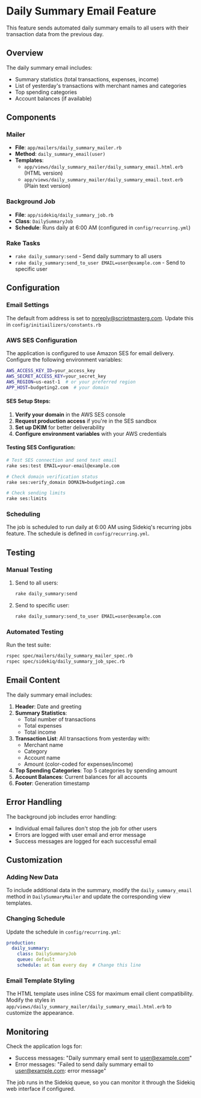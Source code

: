 # Daily Summary Email Feature

This feature sends automated daily summary emails to all users with their transaction data from the previous day.

## Overview

The daily summary email includes:
- Summary statistics (total transactions, expenses, income)
- List of yesterday's transactions with merchant names and categories
- Top spending categories
- Account balances (if available)

## Components

### Mailer
- **File**: `app/mailers/daily_summary_mailer.rb`
- **Method**: `daily_summary_email(user)`
- **Templates**: 
  - `app/views/daily_summary_mailer/daily_summary_email.html.erb` (HTML version)
  - `app/views/daily_summary_mailer/daily_summary_email.text.erb` (Plain text version)

### Background Job
- **File**: `app/sidekiq/daily_summary_job.rb`
- **Class**: `DailySummaryJob`
- **Schedule**: Runs daily at 6:00 AM (configured in `config/recurring.yml`)

### Rake Tasks
- `rake daily_summary:send` - Send daily summary to all users
- `rake daily_summary:send_to_user EMAIL=user@example.com` - Send to specific user

## Configuration

### Email Settings
The default from address is set to noreply@scriptmasterg.com. Update this in `config/initiailizers/constants.rb`

### AWS SES Configuration
The application is configured to use Amazon SES for email delivery. Configure the following environment variables:

```bash
AWS_ACCESS_KEY_ID=your_access_key
AWS_SECRET_ACCESS_KEY=your_secret_key
AWS_REGION=us-east-1  # or your preferred region
APP_HOST=budgeting2.com  # your domain
```

#### SES Setup Steps:
1. **Verify your domain** in the AWS SES console
2. **Request production access** if you're in the SES sandbox
3. **Set up DKIM** for better deliverability
4. **Configure environment variables** with your AWS credentials

#### Testing SES Configuration:
```bash
# Test SES connection and send test email
rake ses:test EMAIL=your-email@example.com

# Check domain verification status
rake ses:verify_domain DOMAIN=budgeting2.com

# Check sending limits
rake ses:limits
```

### Scheduling
The job is scheduled to run daily at 6:00 AM using Sidekiq's recurring jobs feature. The schedule is defined in `config/recurring.yml`.

## Testing

### Manual Testing
1. Send to all users:
   ```bash
   rake daily_summary:send
   ```

2. Send to specific user:
   ```bash
   rake daily_summary:send_to_user EMAIL=user@example.com
   ```

### Automated Testing
Run the test suite:
```bash
rspec spec/mailers/daily_summary_mailer_spec.rb
rspec spec/sidekiq/daily_summary_job_spec.rb
```

## Email Content

The daily summary email includes:

1. **Header**: Date and greeting
2. **Summary Statistics**: 
   - Total number of transactions
   - Total expenses
   - Total income
3. **Transaction List**: All transactions from yesterday with:
   - Merchant name
   - Category
   - Account name
   - Amount (color-coded for expenses/income)
4. **Top Spending Categories**: Top 5 categories by spending amount
5. **Account Balances**: Current balances for all accounts
6. **Footer**: Generation timestamp

## Error Handling

The background job includes error handling:
- Individual email failures don't stop the job for other users
- Errors are logged with user email and error message
- Success messages are logged for each successful email

## Customization

### Adding New Data
To include additional data in the summary, modify the `daily_summary_email` method in `DailySummaryMailer` and update the corresponding view templates.

### Changing Schedule
Update the schedule in `config/recurring.yml`:
```yaml
production:
  daily_summary:
    class: DailySummaryJob
    queue: default
    schedule: at 6am every day  # Change this line
```

### Email Template Styling
The HTML template uses inline CSS for maximum email client compatibility. Modify the styles in `app/views/daily_summary_mailer/daily_summary_email.html.erb` to customize the appearance.

## Monitoring

Check the application logs for:
- Success messages: "Daily summary email sent to user@example.com"
- Error messages: "Failed to send daily summary email to user@example.com: error message"

The job runs in the Sidekiq queue, so you can monitor it through the Sidekiq web interface if configured. 
